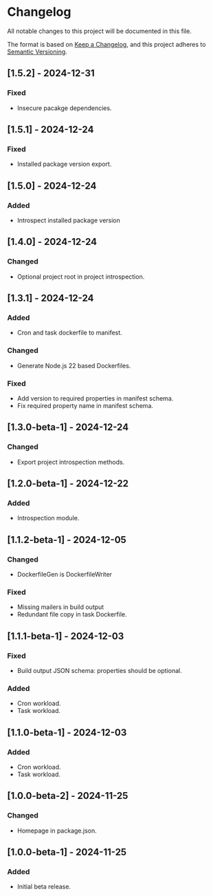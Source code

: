<!-- markdownlint-disable MD001 MD024 -->
# Changelog

All notable changes to this project will be documented in this file.

The format is based on [Keep a Changelog](https://keepachangelog.com/en/1.1.0/),
and this project adheres to [Semantic Versioning](https://semver.org/spec/v2.0.0.html).

## [1.5.2] - 2024-12-31

### Fixed

- Insecure pacakge dependencies.

## [1.5.1] - 2024-12-24

### Fixed

- Installed package version export.

## [1.5.0] - 2024-12-24

### Added

- Introspect installed package version

## [1.4.0] - 2024-12-24

### Changed

- Optional project root in project introspection.

## [1.3.1] - 2024-12-24

### Added

- Cron and task dockerfile to manifest.

### Changed

- Generate Node.js 22 based Dockerfiles.

### Fixed

- Add version to required properties in manifest schema.
- Fix required property name in manifest schema.

## [1.3.0-beta-1] - 2024-12-24

### Changed

- Export project introspection methods.

## [1.2.0-beta-1] - 2024-12-22

### Added

- Introspection module.

## [1.1.2-beta-1] - 2024-12-05

### Changed

- DockerfileGen is DockerfileWriter

### Fixed

- Missing mailers in build output
- Redundant file copy in task Dockerfile.

## [1.1.1-beta-1] - 2024-12-03

### Fixed

- Build output JSON schema: properties should be optional.

### Added

- Cron workload.
- Task workload.

## [1.1.0-beta-1] - 2024-12-03

### Added

- Cron workload.
- Task workload.

## [1.0.0-beta-2] - 2024-11-25

### Changed

- Homepage in package.json.

## [1.0.0-beta-1] - 2024-11-25

### Added

- Initial beta release.
